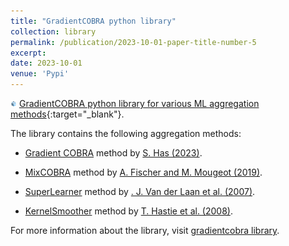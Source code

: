 ```yaml
---
title: "GradientCOBRA python library"
collection: library
permalink: /publication/2023-10-01-paper-title-number-5
excerpt: 
date: 2023-10-01
venue: 'Pypi'
---
```


<img src="https://raw.githubusercontent.com/hassothea/gradientcobra/main/gradientcobra_logo.svg" alt="gradientcobra logo" width="10"/> [GradientCOBRA python library for various ML aggregation methods](https://pypi.org/project/gradientcobra/){:target="_blank"}.

The library contains the following aggregation methods:

- [Gradient COBRA](https://hassothea.github.io/files/CodesPhD/gradientcobra.html) method by [S. Has (2023)](https://jdssv.org/index.php/jdssv/article/view/70).

- [MixCOBRA](https://hassothea.github.io/files/CodesPhD/mixcobra.html) method by [A. Fischer and M. Mougeot (2019)](https://www.sciencedirect.com/science/article/pii/S0378375818302349).

- [SuperLearner](https://hassothea.github.io/files/CodesPhD/superlearner.html) method by [. J. Van der Laan et al. (2007)](https://www.degruyter.com/document/doi/10.2202/1544-6115.1309/html?lang=en).

- [KernelSmoother](https://hassothea.github.io/files/CodesPhD/kernelsmoother.html) method by [T. Hastie et al. (2008)](https://link.springer.com/chapter/10.1007/978-0-387-84858-7_6).

For more information about the library, visit [gradientcobra library](https://pypi.org/project/gradientcobra/).
